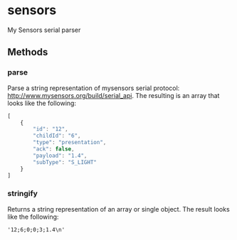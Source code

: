 sensors
=======

My Sensors serial parser


## Methods

### parse

Parse a string representation of mysensors serial protocol: http://www.mysensors.org/build/serial_api.  The resulting
is an array that looks like the following:

```js
[
    {
        "id": "12",
        "childId": "6",
        "type": "presentation",
        "ack": false,
        "payload": "1.4",
        "subType": "S_LIGHT"
    }
]
```


### stringify

Returns a string representation of an array or single object.  The result looks like the following:

```
'12;6;0;0;3;1.4\n'
```